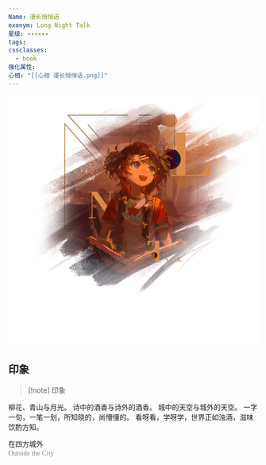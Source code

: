 ```yaml
---
Name: 漫长悄悄话
exonym: Long Night Talk
星级: ✦✦✦✦✦✦
tags: 
cssclasses:
  - book
强化属性: 
心相: "[[心相 漫长悄悄话.png]]"
---
```

![cover](assets/漫长悄悄话｜Long%20Night%20Talk.assets/心相%20漫长悄悄话.png)
## 印象
> [!note] 印象

柳花、青山与月光。
诗中的酒香与诗外的酒香。
城中的天空与城外的天空。
一字一句，一笔一划，所知晓的，尚懵懂的。
看呀看，学呀学，世界正如浊酒，滋味饮酌方知。


<p style="font-family: 家族宋', sans-serif; font-size: 22px; line-height: 0.75;">在四方城外<br><span style="font-family: serif; font-size: 14px; color: #888888;">Outside the City</span></p>